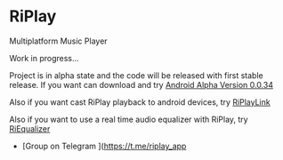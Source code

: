 # RiPlay
Multiplatform Music Player

Work in progress...

Project is in alpha state and the code will be released with first stable release.
If you want can download and try [Android Alpha Version 0.0.34](https://raw.githubusercontent.com/fast4x/RiPlay/main/RiPlay-full-release-0.0.34-alpha.apk)

Also if you want cast RiPlay playback to android devices, try [RiPlayLink](https://github.com/fast4x/RiPlayLink) 

Also if you want to use a real time audio equalizer with RiPlay, try [RiEqualizer](https://github.com/fast4x/RiEqualizer)


- [Group on Telegram ](https://t.me/riplay_app
